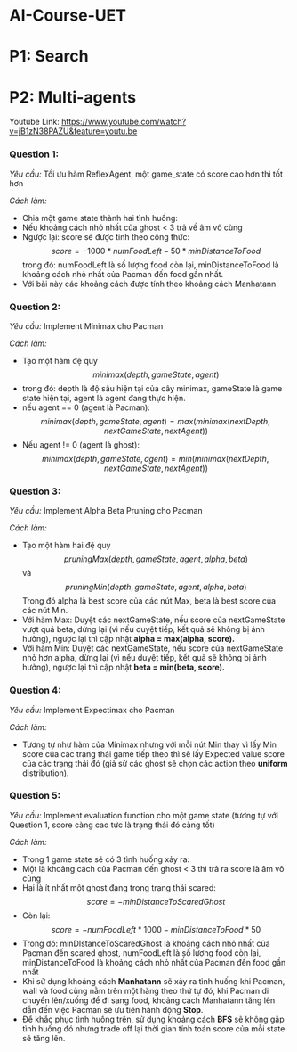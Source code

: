 # AI-Course-UET
# P1: Search
# P2: Multi-agents

Youtube Link: https://www.youtube.com/watch?v=jB1zN38PAZU&feature=youtu.be
### Question 1:
*Yêu cầu:* Tối ưu hàm ReflexAgent, một game_state có score cao hơn thì tốt hơn

*Cách làm:*

 - Chia một game state thành hai tình huống:
 - Nếu khoảng cách nhỏ nhất của ghost < 3 trả về âm vô cùng
 - Ngược lại: score sẽ được tính theo công thức: 
 $$
 score = - 1000 * numFoodLeft - 50 * minDistanceToFood
 $$
 trong đó: numFoodLeft là số lượng food còn lại, minDistanceToFood là khoảng cách nhỏ nhất của Pacman đến food gần nhất.
  - Với bài này các khoảng cách được tính theo khoảng cách Manhatann
### Question 2:
*Yêu cầu:* Implement Minimax cho Pacman

*Cách làm:*
 - Tạo một hàm đệ quy $$ minimax(depth, gameState, agent) $$
 - trong đó: depth là độ sâu hiện tại của cây minimax, gameState là game state hiện tại, agent là agent đang thực hiện.
 - nếu agent == 0 (agent là Pacman):
 $$ minimax(depth, gameState, agent) = max(minimax(nextDepth, nextGameState, nextAgent))$$
 - Nếu agent != 0 (agent là ghost):
 $$ minimax(depth, gameState, agent) = min(minimax(nextDepth, nextGameState, nextAgent))$$

### Question 3:
*Yêu cầu:* Implement Alpha Beta Pruning cho Pacman

*Cách làm:*
 - Tạo một hàm hai đệ quy $$ pruningMax(depth, gameState, agent, alpha, beta) $$ và $$ pruningMin(depth, gameState, agent, alpha, beta) $$ Trong đó alpha là best score của các nút Max, beta là best score của các nút Min.
 - Với hàm Max: Duyệt các nextGameState, nếu score của nextGameState vượt quá beta, dừng lại (vì nếu duyệt tiếp, kết quả sẽ không bị ảnh hưởng), ngược lại thì cập nhật **alpha = max(alpha, score).**
- Với hàm Min: Duyệt các nextGameState, nếu score của nextGameState nhỏ hơn alpha, dừng lại (vì nếu duyệt tiếp, kết quả sẽ không bị ảnh hưởng), ngược lại thì cập nhật **beta = min(beta, score).**
 
 ### Question 4:
*Yêu cầu:* Implement Expectimax cho Pacman

*Cách làm:*
 - Tương tự như hàm của Minimax nhưng với mỗi nút Min thay vì lấy Min score của các trạng thái game tiếp theo thì sẽ lấy Expected value score của các trạng thái đó (giả sử các ghost sẽ chọn các action theo **uniform** distribution). 

### Question 5:
*Yêu cầu:* Implement evaluation function cho một game state (tương tự với Question 1, score càng cao tức là trạng thái đó càng tốt)

*Cách làm:*
 - Trong 1 game state sẽ có 3 tình huống xảy ra:
 - Một là khoảng cách của Pacman đến ghost < 3 thì trả ra score là âm vô cùng
 - Hai là ít nhất một ghost đang trong trạng thái scared: $$ score = - minDistanceToScaredGhost $$
 - Còn lại: $$score = -numFoodLeft * 1000 - minDistanceToFood * 50 $$
 - Trong đó: minDIstanceToScaredGhost là khoảng cách nhỏ nhất của Pacman đến scared ghost, numFoodLeft là số lượng food còn lại, minDistanceToFood là khoảng cách nhỏ nhất của Pacman đến food gần nhất
 - Khi sử dụng khoảng cách **Manhatann** sẽ xảy ra tình huống khi Pacman, wall và food cùng nằm trên một hàng theo thứ tự đó, khi Pacman di chuyển lên/xuống để đi sang food, khoảng cách Manhatann tăng lên dẫn đến việc Pacman sẽ ưu tiên hành động **Stop**.  
 - Để khắc phục tình huống trên, sử dụng khoảng cách **BFS** sẽ không gặp tình huống đó nhưng trade off lại thời gian tính toán score của mỗi state sẽ tăng lên.


